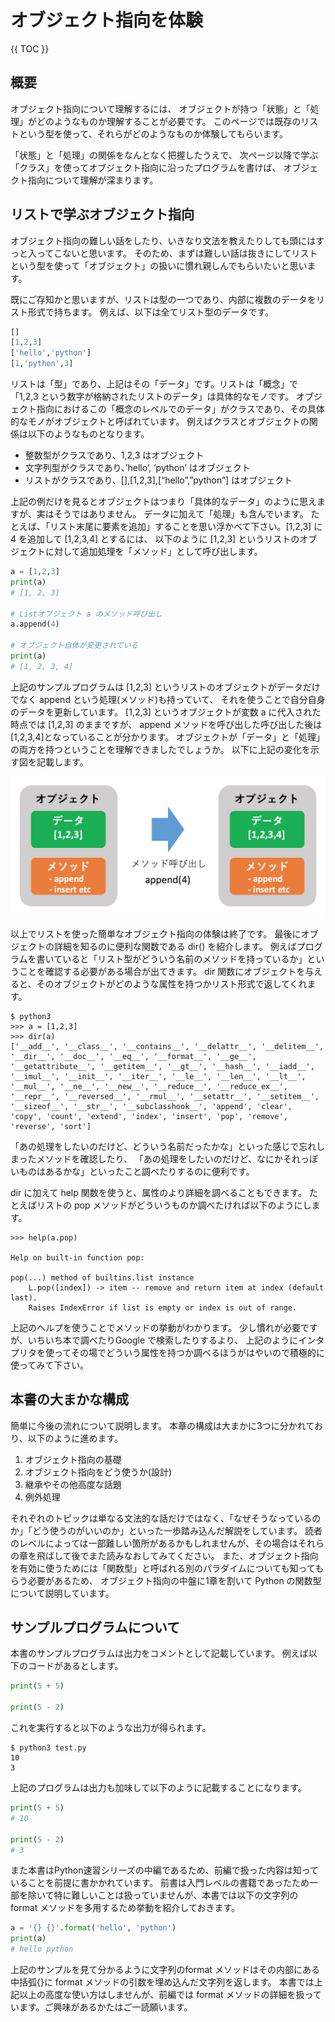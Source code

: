 # オブジェクト指向を体験

{{ TOC }}

## 概要

オブジェクト指向について理解するには、
オブジェクトが持つ「状態」と「処理」がどのようなものか理解することが必要です。
このページでは既存のリストという型を使って、それらがどのようなものか体験してもらいます。

「状態」と「処理」の関係をなんとなく把握したうえで、
次ページ以降で学ぶ「クラス」を使ってオブジェクト指向に沿ったプログラムを書けば、
オブジェクト指向について理解が深まります。

## リストで学ぶオブジェクト指向

オブジェクト指向の難しい話をしたり、いきなり文法を教えたりしても頭にはすっと入ってこないと思います。
そのため、まずは難しい話は抜きにしてリストという型を使って「オブジェクト」の扱いに慣れ親しんでもらいたいと思います。

既にご存知かと思いますが、リストは型の一つであり、内部に複数のデータをリスト形式で持ちます。
例えば、以下は全てリスト型のデータです。

```python
[]
[1,2,3]
['hello','python']
[1,'python',3]
```

リストは「型」であり、上記はその「データ」です。リストは「概念」で「1,2,3 という数字が格納されたリストのデータ」は具体的なモノです。
オブジェクト指向におけるこの「概念のレベルでのデータ」がクラスであり、その具体的なモノがオブジェクトと呼ばれています。
例えばクラスとオブジェクトの関係は以下のようなものとなります。

*	整数型がクラスであり、1,2,3 はオブジェクト
*	文字列型がクラスであり、’hello’, ‘python’ はオブジェクト
*	リストがクラスであり、[],[1,2,3],[“hello”,”python”] はオブジェクト

上記の例だけを見るとオブジェクトはつまり「具体的なデータ」のように思えますが、実はそうではありません。
データに加えて「処理」も含んでいます。
たとえば、「リスト末尾に要素を追加」することを思い浮かべて下さい。[1,2,3] に 4 を追加して [1,2,3,4] とするには、
以下のように [1,2,3] というリストのオブジェクトに対して追加処理を「メソッド」として呼び出します。

```python
a = [1,2,3]
print(a)
# [1, 2, 3]

# Listオブジェクト a のメソッド呼び出し
a.append(4)

# オブジェクト自体が変更されている
print(a)
# [1, 2, 3, 4]
```

上記のサンプルプログラムは [1,2,3] というリストのオブジェクトがデータだけでなく append という処理(メソッド)も持っていて、
それを使うことで自分自身のデータを更新しています。
[1,2,3] というオブジェクトが変数 a に代入された時点では [1,2,3] のままですが、
append メソッドを呼び出した呼び出した後は[1,2,3,4]となっていることが分かります。
オブジェクトが「データ」と「処理」の両方を持つということを理解できましたでしょうか。
以下に上記の変化を示す図を記載します。

![image](./1015_image/01.png)

以上でリストを使った簡単なオブジェクト指向の体験は終了です。
最後にオブジェクトの詳細を知るのに便利な関数である dir() を紹介します。
例えばプログラムを書いていると「リスト型がどういう名前のメソッドを持っているか」ということを確認する必要がある場合が出てきます。
dir 関数にオブジェクトを与えると、そのオブジェクトがどのような属性を持つかリスト形式で返してくれます。

```
$ python3
>>> a = [1,2,3]
>>> dir(a)
['__add__', '__class__', '__contains__', '__delattr__', '__delitem__', '__dir__', '__doc__', '__eq__', '__format__', '__ge__', '__getattribute__', '__getitem__', '__gt__', '__hash__', '__iadd__', '__imul__', '__init__', '__iter__', '__le__', '__len__', '__lt__', '__mul__', '__ne__', '__new__', '__reduce__', '__reduce_ex__', '__repr__', '__reversed__', '__rmul__', '__setattr__', '__setitem__', '__sizeof__', '__str__', '__subclasshook__', 'append', 'clear', 'copy', 'count', 'extend', 'index', 'insert', 'pop', 'remove', 'reverse', 'sort']
```

「あの処理をしたいのだけど、どういう名前だったかな」といった感じで忘れしまったメソッドを確認したり、
「あの処理をしたいのだけど、なにかそれっぽいものはあるかな」といったこと調べたりするのに便利です。

dir に加えて help 関数を使うと、属性のより詳細を調べることもできます。
たとえばリストの pop メソッドがどういうものか調べたければ以下のようにします。

```
>>> help(a.pop)

Help on built-in function pop:

pop(...) method of builtins.list instance
    L.pop([index]) -> item -- remove and return item at index (default last).
    Raises IndexError if list is empty or index is out of range.
```

上記のヘルプを使うことでメソッドの挙動がわかります。
少し慣れが必要ですが、いちいち本で調べたりGoogle で検索したりするより、
上記のようにインタプリタを使ってその場でどういう属性を持つか調べるほうがはやいので積極的に使ってみて下さい。

## 本書の大まかな構成

簡単に今後の流れについて説明します。
本章の構成は大まかに3つに分かれており、以下のように進めます。

1.	オブジェクト指向の基礎
2.	オブジェクト指向をどう使うか(設計)
3.	継承やその他高度な話題
4.	例外処理

それぞれのトピックは単なる文法的な話だけではなく、「なぜそうなっているのか」「どう使うのがいいのか」といった一歩踏み込んだ解説をしています。
読者のレベルによっては一部難しい箇所があるかもしれませんが、その場合はそれらの章を飛ばして後でまた読みなおしてみてください。
また、オブジェクト指向を有効に使うためには「関数型」と呼ばれる別のパラダイムについても知ってもらう必要があるため、
オブジェクト指向の中盤に1章を割いて Python の関数型について説明しています。

## サンプルプログラムについて

本書のサンプルプログラムは出力をコメントとして記載しています。
例えば以下のコードがあるとします。

```python
print(5 + 5)

print(5 - 2)
```

これを実行すると以下のような出力が得られます。

```
$ python3 test.py
10
3
```

上記のプログラムは出力も加味して以下のように記載することになります。

```python
print(5 + 5)
# 10

print(5 - 2)
# 3
```

また本書はPython速習シリーズの中編であるため、前編で扱った内容は知っていることを前提に書かかれています。
前書は入門レベルの書籍であったため一部を除いて特に難しいことは扱っていませんが、本書では以下の文字列の format メソッドを多用するため挙動を紹介しておきます。

```python
a = '{} {}'.format('hello', 'python')
print(a)
# hello python
```

上記のサンプルを見て分かるように文字列のformat メソッドはその内部にある中括弧{}に format メソッドの引数を埋め込んだ文字列を返します。
本書では上記以上の高度な使い方はしませんが、前編では format メソッドの詳細を扱っています。ご興味があるかたはご一読願います。
